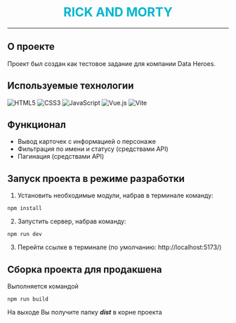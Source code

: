 <style>
    .logo{
        text-transform: uppercase;
        color: #00b6cf;
    }
</style>

<div align="center">
    <h1 style="text-transform: uppercase; color: #00b6cf;" class="logo">Rick and Morty</h1>
    
</div>

---

## О проекте
Проект был создан как тестовое задание для компании Data Heroes.

## Используемые технологии
![HTML5](https://img.shields.io/badge/html5-%23E34F26.svg?style=for-the-badge&logo=html5&logoColor=white) ![CSS3](https://img.shields.io/badge/css3-%231572B6.svg?style=for-the-badge&logo=css3&logoColor=white) ![JavaScript](https://img.shields.io/badge/javascript-%23323330.svg?style=for-the-badge&logo=javascript&logoColor=%23F7DF1E) ![Vue.js](https://img.shields.io/badge/vuejs-%2335495e.svg?style=for-the-badge&logo=vuedotjs&logoColor=%234FC08D) ![Vite](https://img.shields.io/badge/vite-%23646CFF.svg?style=for-the-badge&logo=vite&logoColor=white)

## Функционал
- Вывод карточек с информацией о персонаже
- Фильтрация по имени и статусу (средствами API)
- Пагинация (средствами API)

## Запуск проекта в режиме разработки
1. Установить необходимые модули, набрав в терминале команду:
```
npm install
```
2. Запустить сервер, набрав команду:
```
npm run dev
```
3. Перейти ссылке в терминале
   (по умолчанию: http://localhost:5173/)
   
## Сборка проекта для продакшена
Выполняется командой
```
npm run build
```
На выходе Вы получите папку ***dist*** в корне проекта
